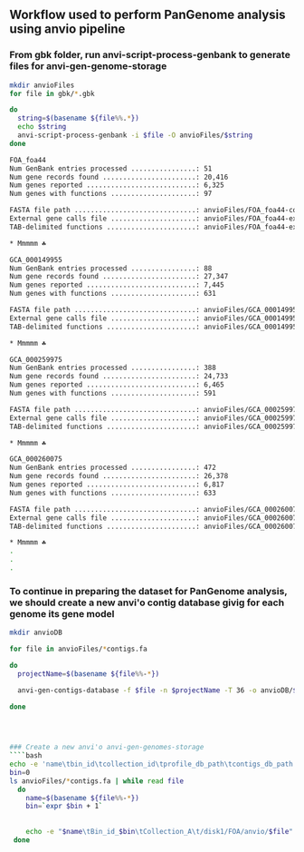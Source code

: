 ## Workflow used to perform PanGenome analysis using anvio pipeline
### From gbk folder, run anvi-script-process-genbank to generate files for anvi-gen-genome-storage
```` bash
mkdir anvioFiles
for file in gbk/*.gbk

do 
  string=$(basename ${file%%.*})
  echo $string
  anvi-script-process-genbank -i $file -O anvioFiles/$string
done

FOA_foa44
Num GenBank entries processed ................: 51
Num gene records found .......................: 20,416
Num genes reported ...........................: 6,325
Num genes with functions .....................: 97

FASTA file path ..............................: anvioFiles/FOA_foa44-contigs.fa
External gene calls file .....................: anvioFiles/FOA_foa44-external-gene-calls.txt
TAB-delimited functions ......................: anvioFiles/FOA_foa44-external-functions.txt

* Mmmmm ☘

GCA_000149955
Num GenBank entries processed ................: 88
Num gene records found .......................: 27,347
Num genes reported ...........................: 7,445
Num genes with functions .....................: 631

FASTA file path ..............................: anvioFiles/GCA_000149955-contigs.fa
External gene calls file .....................: anvioFiles/GCA_000149955-external-gene-calls.txt
TAB-delimited functions ......................: anvioFiles/GCA_000149955-external-functions.txt

* Mmmmm ☘

GCA_000259975
Num GenBank entries processed ................: 388
Num gene records found .......................: 24,733
Num genes reported ...........................: 6,465
Num genes with functions .....................: 591

FASTA file path ..............................: anvioFiles/GCA_000259975-contigs.fa
External gene calls file .....................: anvioFiles/GCA_000259975-external-gene-calls.txt
TAB-delimited functions ......................: anvioFiles/GCA_000259975-external-functions.txt

* Mmmmm ☘

GCA_000260075
Num GenBank entries processed ................: 472
Num gene records found .......................: 26,378
Num genes reported ...........................: 6,817
Num genes with functions .....................: 633

FASTA file path ..............................: anvioFiles/GCA_000260075-contigs.fa
External gene calls file .....................: anvioFiles/GCA_000260075-external-gene-calls.txt
TAB-delimited functions ......................: anvioFiles/GCA_000260075-external-functions.txt

* Mmmmm ☘
.
.
.
````

### To continue in preparing the dataset for PanGenome analysis, we should create a new anvi'o contig database givig for each genome its gene model

````bash
mkdir anvioDB

for file in anvioFiles/*contigs.fa

do 
  projectName=$(basename ${file%%-*})

  anvi-gen-contigs-database -f $file -n $projectName -T 36 -o anvioDB/${projectName}.db --external-gene-calls anvioFiles/${projectName}-external-gene-calls.txt --ignore-internal-stop-codons --skip-predict-frame
  
done




### Create a new anvi'o anvi-gen-genomes-storage 
````bash
echo -e 'name\tbin_id\tcollection_id\tprofile_db_path\tcontigs_db_path' > external_genomes.txt
bin=0
ls anvioFiles/*contigs.fa | while read file
  do
    name=$(basename ${file%%-*})
    bin=`expr $bin + 1`
    
    
    echo -e "$name\tBin_id_$bin\tCollection_A\t/disk1/FOA/anvio/$file" >> external_genomes.txt
 done


